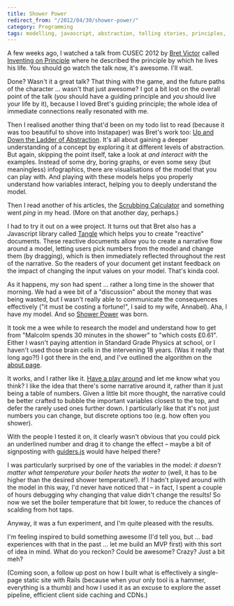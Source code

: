 ```yaml
---
title: Shower Power
redirect_from: "/2012/04/30/shower-power/"
category: Programming
tags: modelling, javascript, abstraction, telling stories, principles, immediacy
---
```

A few weeks ago, I watched a talk from CUSEC 2012 by [Bret Victor](http://worrydream.com/) called [Inventing on Principle](http://www.youtube.com/watch?v=PUv66718DII) where he described the principle by which he lives his life. You should go watch the talk now, it's awesome. I'll wait.

Done? Wasn't it a great talk? That thing with the game, and the future paths of the character … wasn't that just awesome? I got a bit lost on the overall point of the talk (*you* should have a guiding principle and *you* should live your life by it), because I loved Bret's guiding principle; the whole idea of immediate connections really resonated with me.

Then I realised another thing that'd been on my todo list to read (because it was too beautiful to shove into Instapaper) was Bret's work too: [Up and Down the Ladder of Abstraction](http://worrydream.com/LadderOfAbstraction/). It's all about gaining a deeper understanding of a concept by exploring it at different levels of abstraction. But again, skipping the point itself, take a look at *and interact with* the examples. Instead of some dry, boring graphs, or even some sexy (but meaningless) infographics, there are visualisations of the model that you can play with. And playing with these models helps you properly understand how variables interact, helping you to deeply understand the model.

Then I read another of his articles, the [Scrubbing Calculator](http://worrydream.com/ScrubbingCalculator/) and something went *ping* in my head. (More on that another day, perhaps.)

I had to try it out on a wee project. It turns out that Bret also has a Javascript library called [Tangle](http://worrydream.com/Tangle/) which helps you to create "reactive" documents. These reactive documents allow you to create a narrative flow around a model, letting users pick numbers from the model and change them (by dragging), which is then immediately reflected throughout the rest of the narrative. So the readers of your document get instant feedback on the impact of changing the input values on your model. That's kinda cool.

As it happens, my son had spent … rather a long time in the shower that morning. We had a wee bit of a "discussion" about the money that was being wasted, but I wasn't really able to communicate the consequences effectively ("it must be costing a fortune!", I said to my wife, Annabel). Aha, I have my model. And so [Shower Power](http://shower-power.herokuapp.com/) was born.

It took me a wee while to research the model and understand how to get from "Malcolm spends 30 minutes in the shower" to "which costs £0.61". Either I wasn't paying attention in Standard Grade Physics at school, or I haven't used those brain cells in the intervening 18 years. (Was it really that long ago?!) I got there in the end, and I've outlined the algorithm on the [about page](http://shower-power.herokuapp.com/about).

It works, and I rather like it. [Have a play around](http://shower-power.herokuapp.com/) and let me know what you think? I like the idea that there's some narrative around it, rather than it just being a table of numbers. Given a little bit more thought, the narrative could be better crafted to bubble the important variables closest to the top, and defer the rarely used ones further down. I particularly like that it's not just numbers you can change, but discrete options too (e.g. how often you shower).

With the people I tested it on, it clearly wasn't obvious that you could pick an underlined number and drag it to change the effect – maybe a bit of signposting with [guiders.js](https://github.com/jeff-optimizely/Guiders-JS) would have helped there?

I was particularly surprised by one of the variables in the model: *it doesn't matter what temperature your boiler heats the water to* (well, it has to be higher than the desired shower temperature!). If I hadn't played around with the model in this way, I'd never have noticed that – in fact, I spent a couple of hours debugging why changing that value didn't change the results! So now we set the boiler temperature that bit lower, to reduce the chances of scalding from hot taps.

Anyway, it was a fun experiment, and I'm quite pleased with the results.

I'm feeling inspired to build something awesome (I'd tell you, but … bad experiences with that in the past … let me build an MVP first) with this sort of idea in mind. What do you reckon? Could be awesome? Crazy? Just a bit meh?

(Coming soon, a follow up post on how I built what is effectively a single-page static site with Rails (because when your only tool is a hammer, everything is a thumb) and how I used it as an excuse to explore the asset pipeline, efficient client side caching and CDNs.)
